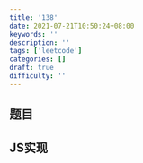 ```yaml
---
title: '138'
date: 2021-07-21T10:50:24+08:00
keywords: ''
description: ''
tags: ['leetcode']
categories: []
draft: true
difficulty: ''
---
```


## 题目


## JS实现

```javascript

```
